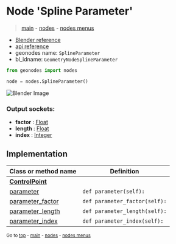 # Node 'Spline Parameter'

> [main](../structure.md) - [nodes](nodes.md) - [nodes menus](nodes_menus.md)

- [Blender reference](https://docs.blender.org/manual/en/latest/modeling/geometry_nodes/curve/spline_parameter.html)
- [api reference](https://docs.blender.org/api/current/bpy.types.GeometryNodeSplineParameter.html)
- geonodes name: `SplineParameter`
- bl_idname: `GeometryNodeSplineParameter`

```python
from geonodes import nodes

node = nodes.SplineParameter()
```

![Blender Image](https://docs.blender.org/manual/en/latest/_images/node-types_GeometryNodeSplineParameter.webp)

### Output sockets:

- **factor** : [Float](Float.md)
- **length** : [Float](Float.md)
- **index** : [Integer](Integer.md)

## Implementation

| Class or method name | Definition |
|----------------------|------------|
| **[ControlPoint](ControlPoint.md)** |
| [parameter](ControlPoint.md#parameter-property) | `def parameter(self):` |
| [parameter_factor](ControlPoint.md#parameter_factor-property) | `def parameter_factor(self):` |
| [parameter_length](ControlPoint.md#parameter_length-property) | `def parameter_length(self):` |
| [parameter_index](ControlPoint.md#parameter_index-property) | `def parameter_index(self):` |
<sub>Go to [top](#node-Spline-Parameter) - [main](../structure.md) - [nodes](nodes.md) - [nodes menus](nodes_menus.md)</sub>

